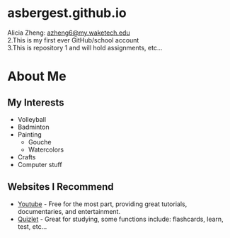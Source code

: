 # asbergest.github.io

Alicia Zheng: azheng6@my.waketech.edu  
2.This is my first ever GitHub/school account  
3.This is repository 1 and will hold assignments, etc...  

# About Me

## My Interests
  * Volleyball
  * Badminton
  * Painting
    * Gouche 
    * Watercolors
  * Crafts
  * Computer stuff

## Websites I Recommend
- [Youtube](https://www.youtube.com/) - Free for the most part,
   providing great tutorials, documentaries, and entertainment.
- [Quizlet](https://quizlet.com/) - Great for studying,
   some functions include: flashcards, learn, test, etc...
